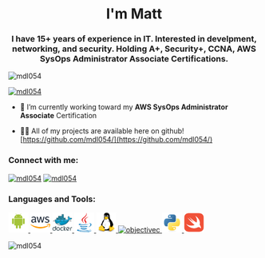 <h1 align="center">I'm Matt</h1>
<h3 align="center">I have 15+ years of experience in IT. Interested in develpment, networking, and security. Holding A+, Security+, CCNA, AWS SysOps Administrator Associate Certifications.</h3>

<p align="left"> <img src="https://komarev.com/ghpvc/?username=mdl054&label=Profile%20views&color=0e75b6&style=flat" alt="mdl054" /> </p>

<p align="left"> <a href="https://twitter.com/mdl054" target="blank"><img src="https://img.shields.io/twitter/follow/mdl054?logo=twitter&style=for-the-badge" alt="mdl054" /></a> </p>

- 🌱 I’m currently working toward my **AWS SysOps Administrator Associate** Certification

- 👨‍💻 All of my projects are available here on github! [https://github.com/mdl054/](https://github.com/mdl054/)

<h3 align="left">Connect with me:</h3>
<p align="left">
<a href="https://twitter.com/mdl054" target="blank"><img align="center" src="https://cdn.jsdelivr.net/npm/simple-icons@3.0.1/icons/twitter.svg" alt="mdl054" height="30" width="40" /></a>
<a href="https://instagram.com/mdl054" target="blank"><img align="center" src="https://cdn.jsdelivr.net/npm/simple-icons@3.0.1/icons/instagram.svg" alt="mdl054" height="30" width="40" /></a>
</p>

<h3 align="left">Languages and Tools:</h3>
<p align="left"> <a href="https://developer.android.com" target="_blank"> <img src="https://raw.githubusercontent.com/devicons/devicon/master/icons/android/android-original-wordmark.svg" alt="android" width="40" height="40"/> </a> <a href="https://aws.amazon.com" target="_blank"> <img src="https://raw.githubusercontent.com/devicons/devicon/master/icons/amazonwebservices/amazonwebservices-original-wordmark.svg" alt="aws" width="40" height="40"/> </a> <a href="https://www.docker.com/" target="_blank"> <img src="https://raw.githubusercontent.com/devicons/devicon/master/icons/docker/docker-original-wordmark.svg" alt="docker" width="40" height="40"/> </a> <a href="https://www.java.com" target="_blank"> <img src="https://raw.githubusercontent.com/devicons/devicon/master/icons/java/java-original.svg" alt="java" width="40" height="40"/> </a> <a href="https://www.linux.org/" target="_blank"> <img src="https://raw.githubusercontent.com/devicons/devicon/master/icons/linux/linux-original.svg" alt="linux" width="40" height="40"/> </a> <a href="https://developer.apple.com/library/archive/documentation/Cocoa/Conceptual/ProgrammingWithObjectiveC/Introduction/Introduction.html" target="_blank"> <img src="https://www.vectorlogo.zone/logos/apple_objectivec/apple_objectivec-icon.svg" alt="objectivec" width="40" height="40"/> </a> <a href="https://www.python.org" target="_blank"> <img src="https://raw.githubusercontent.com/devicons/devicon/master/icons/python/python-original.svg" alt="python" width="40" height="40"/> </a> <a href="https://developer.apple.com/swift/" target="_blank"> <img src="https://raw.githubusercontent.com/devicons/devicon/master/icons/swift/swift-original.svg" alt="swift" width="40" height="40"/> </a> </p>

<p><img align="center" src="https://github-readme-stats.vercel.app/api/top-langs?username=mdl054&show_icons=true&locale=en&layout=compact" alt="mdl054" /></p>
